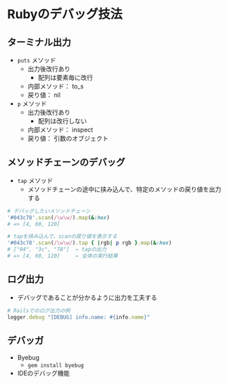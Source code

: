 # Rubyのデバッグ技法

## ターミナル出力

- `puts` メソッド
  - 出力後改行あり
    - 配列は要素毎に改行
  - 内部メソッド： to_s
  - 戻り値： nil
- `p` メソッド
  - 出力後改行あり
    - 配列は改行しない
  - 内部メソッド： inspect
  - 戻り値： 引数のオブジェクト


## メソッドチェーンのデバッグ

- `tap` メソッド
  - メソッドチェーンの途中に挟み込んで、特定のメソッドの戻り値を出力する

```ruby
# デバッグしたいメソッドチェーン
'#043c78'.scan(/\w\w/).map(&:hex)
# => [4, 60, 120]

# tapを挟み込んで、scanの戻り値を表示する
'#043c78'.scan(/\w\w/).tap { |rgb| p rgb }.map(&:hex)
# ["04", "3c", "78"]  ← tapの出力
# => [4, 60, 120]     ← 全体の実行結果
```


## ログ出力

- デバッグであることが分かるように出力を工夫する

```ruby
# Railsでのログ出力の例
logger.debug "[DEBUG] info.name: #{info.name}"
```


## デバッガ

- Byebug
  - `gem install byebug`
- IDEのデバッグ機能
